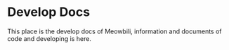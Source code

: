 # Develop Docs
This place is the develop docs of Meowbili, information and documents of code and developing is here.
